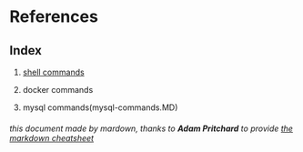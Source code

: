 # References

## Index

1. [shell commands](shell-commands/)

2. docker commands

3. mysql commands(mysql-commands.MD)

###### this document made by mardown, thanks to **Adam Pritchard** to provide [the markdown cheatsheet](https://github.com/adam-p/markdown-here/wiki/Markdown-Cheatsheet 'Markdown Cheatsheet')
